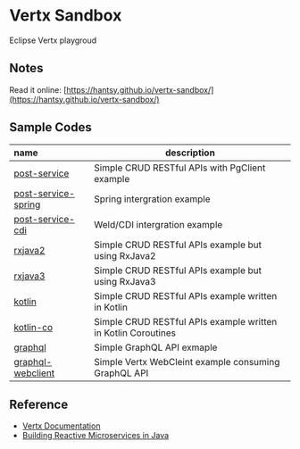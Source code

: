 # Vertx Sandbox

Eclipse Vertx playgroud

## Notes

Read it online: [https://hantsy.github.io/vertx-sandbox/](https://hantsy.github.io/vertx-sandbox/)

## Sample Codes
| name                                                         | description                                                  |
| :----------------------------------------------------------- | ------------------------------------------------------------ |
| [post-service](https://github.com/hantsy/vertx-sandbox/tree/master/post-service)| Simple CRUD RESTful APIs with PgClient example|
| [post-service-spring](https://github.com/hantsy/vertx-sandbox/tree/master/post-service-spring)| Spring intergration example|
| [post-service-cdi](https://github.com/hantsy/vertx-sandbox/tree/master/post-service-cdi)| Weld/CDI intergration example|
| [rxjava2](https://github.com/hantsy/vertx-sandbox/tree/master/rxjava2)| Simple CRUD RESTful APIs example but using RxJava2|
| [rxjava3](https://github.com/hantsy/vertx-sandbox/tree/master/rxjava3)| Simple CRUD RESTful APIs example but using RxJava3|
| [kotlin](https://github.com/hantsy/vertx-sandbox/tree/master/kotlin)| Simple CRUD RESTful APIs example written in Kotlin|
| [kotlin-co](https://github.com/hantsy/vertx-sandbox/tree/master/kotlin-co)| Simple CRUD RESTful APIs example written in Kotlin Coroutines|
| [graphql](https://github.com/hantsy/vertx-sandbox/tree/master/graphql)| Simple GraphQL API exmaple|
| [graphql-webclient](https://github.com/hantsy/vertx-sandbox/tree/master/graphql-webclient)| Simple Vertx WebCleint example consuming GraphQL API |


## Reference

* [Vertx Documentation](https://vertx.io/docs/)
* [Building Reactive Microservices in Java](https://developers.redhat.com/promotions/building-reactive-microservices-in-java)
